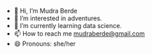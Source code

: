 - 👋 Hi, I’m Mudra Berde
- 👀 I’m interested in adventures.
- 🌱 I’m currently learning data science.
- 📫 How to reach me mudraberde@gmail.com 
- 😄 Pronouns: she/her


<!---
Mudra04/Mudra04 is a ✨ special ✨ repository because its `README.md` (this file) appears on your GitHub profile.
You can click the Preview link to take a look at your changes.
--->
